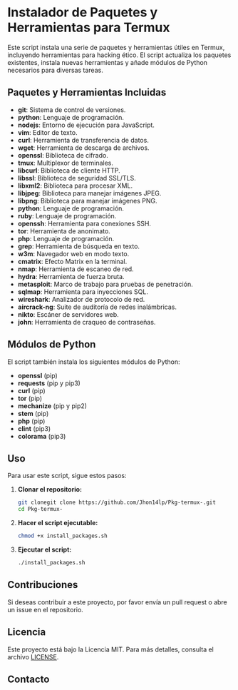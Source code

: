 
# Instalador de Paquetes y Herramientas para Termux

Este script instala una serie de paquetes y herramientas útiles en Termux, incluyendo herramientas para hacking ético. El script actualiza los paquetes existentes, instala nuevas herramientas y añade módulos de Python necesarios para diversas tareas.

## Paquetes y Herramientas Incluidas

- **git**: Sistema de control de versiones.
- **python**: Lenguaje de programación.
- **nodejs**: Entorno de ejecución para JavaScript.
- **vim**: Editor de texto.
- **curl**: Herramienta de transferencia de datos.
- **wget**: Herramienta de descarga de archivos.
- **openssl**: Biblioteca de cifrado.
- **tmux**: Multiplexor de terminales.
- **libcurl**: Biblioteca de cliente HTTP.
- **libssl**: Biblioteca de seguridad SSL/TLS.
- **libxml2**: Biblioteca para procesar XML.
- **libjpeg**: Biblioteca para manejar imágenes JPEG.
- **libpng**: Biblioteca para manejar imágenes PNG.
- **python**: Lenguaje de programación.
- **ruby**: Lenguaje de programación.
- **openssh**: Herramienta para conexiones SSH.
- **tor**: Herramienta de anonimato.
- **php**: Lenguaje de programación.
- **grep**: Herramienta de búsqueda en texto.
- **w3m**: Navegador web en modo texto.
- **cmatrix**: Efecto Matrix en la terminal.
- **nmap**: Herramienta de escaneo de red.
- **hydra**: Herramienta de fuerza bruta.
- **metasploit**: Marco de trabajo para pruebas de penetración.
- **sqlmap**: Herramienta para inyecciones SQL.
- **wireshark**: Analizador de protocolo de red.
- **aircrack-ng**: Suite de auditoría de redes inalámbricas.
- **nikto**: Escáner de servidores web.
- **john**: Herramienta de craqueo de contraseñas.

## Módulos de Python

El script también instala los siguientes módulos de Python:

- **openssl** (pip)
- **requests** (pip y pip3)
- **curl** (pip)
- **tor** (pip)
- **mechanize** (pip y pip2)
- **stem** (pip)
- **php** (pip)
- **clint** (pip3)
- **colorama** (pip3)

## Uso

Para usar este script, sigue estos pasos:

1. **Clonar el repositorio:**
   ```bash
   git clonegit clone https://github.com/Jhon14lp/Pkg-termux-.git
   cd Pkg-termux-
2. **Hacer el script ejecutable:**
   ```bash
   chmod +x install_packages.sh
   ```

3. **Ejecutar el script:**
   ```bash
   ./install_packages.sh
   ```

## Contribuciones

Si deseas contribuir a este proyecto, por favor envía un pull request o abre un issue en el repositorio.
## Licencia

Este proyecto está bajo la Licencia MIT. Para más detalles, consulta el archivo [LICENSE](LICENSE).

## Contacto
